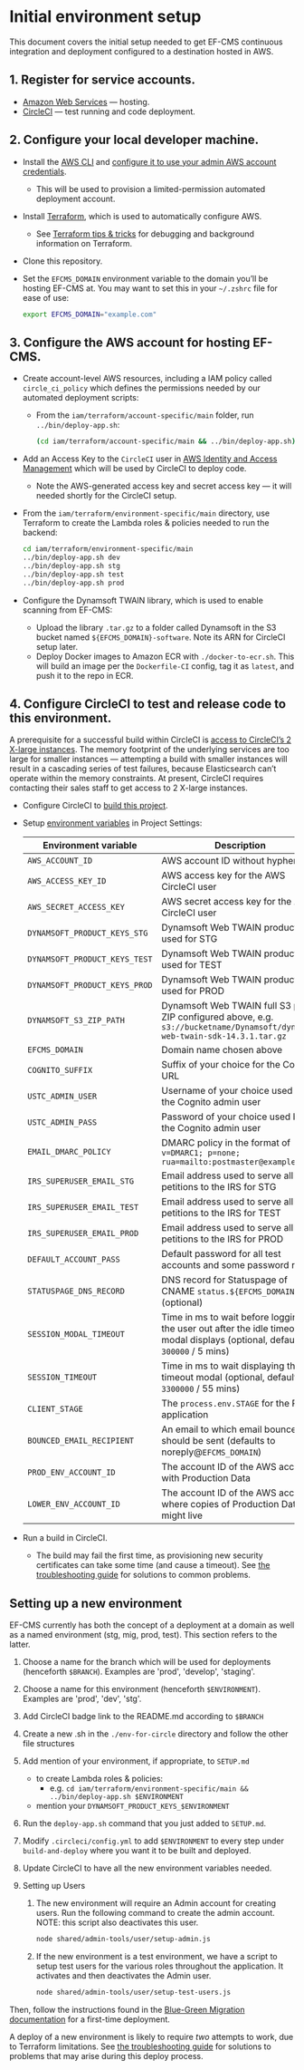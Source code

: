 # Initial environment setup

This document covers the initial setup needed to get EF-CMS continuous integration and deployment configured to a destination hosted in AWS.

## 1. Register for service accounts.

- [Amazon Web Services](https://portal.aws.amazon.com/gp/aws/developer/registration/) — hosting.
- [CircleCI](https://circleci.com/signup/) — test running and code deployment.

## 2. Configure your local developer machine.

- Install the [AWS CLI](https://docs.aws.amazon.com/cli/latest/userguide/cli-chap-install.html) and [configure it to use your admin AWS account credentials](https://docs.aws.amazon.com/cli/latest/userguide/cli-chap-configure.html).
  - This will be used to provision a limited-permission automated deployment account.

- Install [Terraform](https://learn.hashicorp.com/terraform/getting-started/install.html), which is used to automatically configure AWS.

  - See [Terraform tips & tricks](../terraform.md) for debugging and background information on Terraform.

- Clone this repository.

- Set the `EFCMS_DOMAIN` environment variable to the domain you’ll be hosting EF-CMS at. You may want to set this in your `~/.zshrc` file for ease of use:
  ```bash
  export EFCMS_DOMAIN="example.com"
  ```

## 3. Configure the AWS account for hosting EF-CMS.

- Create account-level AWS resources, including a IAM policy called `circle_ci_policy` which defines the permissions needed by our automated deployment scripts:
  - From the `iam/terraform/account-specific/main` folder, run `../bin/deploy-app.sh`:
    ```bash
    (cd iam/terraform/account-specific/main && ../bin/deploy-app.sh)
    ```

- Add an Access Key to the `CircleCI` user in [AWS Identity and Access Management](https://console.aws.amazon.com/iam/) which will be used by CircleCI to deploy code.
  - Note the AWS-generated access key and secret access key — it will needed shortly for the CircleCI setup.

- From the `iam/terraform/environment-specific/main` directory, use Terraform to create the Lambda roles & policies needed to run the backend:
  ```bash
  cd iam/terraform/environment-specific/main
  ../bin/deploy-app.sh dev
  ../bin/deploy-app.sh stg
  ../bin/deploy-app.sh test
  ../bin/deploy-app.sh prod
  ```

- Configure the Dynamsoft TWAIN library, which is used to enable scanning from EF-CMS:
  - Upload the library `.tar.gz` to a folder called Dynamsoft in the S3 bucket named `${EFCMS_DOMAIN}-software`. Note its ARN for CircleCI setup later.
  - Deploy Docker images to Amazon ECR with `./docker-to-ecr.sh`. This will build an image per the `Dockerfile-CI` config, tag it as `latest`, and push it to the repo in ECR.

## 4. Configure CircleCI to test and release code to this environment.

A prerequisite for a successful build within CircleCI is [access to CircleCI’s 2 X-large instances](https://circleci.com/pricing/#comparison-table). The memory footprint of the underlying services are too large for smaller instances — attempting a build with smaller instances will result in a cascading series of test failures, because Elasticsearch can’t operate within the memory constraints. At present, CircleCI requires contacting their sales staff to get access to 2 X-large instances.

- Configure CircleCI to [build this project](https://circleci.com/docs/2.0/getting-started/#setting-up-circleci).

- Setup [environment variables](https://circleci.com/docs/2.0/env-vars/#setting-an-environment-variable-in-a-project) in Project Settings:

  | Environment variable | Description |
  |----------------------|-------------|
  | `AWS_ACCOUNT_ID` | AWS account ID without hyphens |
  | `AWS_ACCESS_KEY_ID` | AWS access key for the AWS CircleCI user |
  | `AWS_SECRET_ACCESS_KEY` | AWS secret access key for the AWS CircleCI user |
  | `DYNAMSOFT_PRODUCT_KEYS_STG` | Dynamsoft Web TWAIN product key used for STG |
  | `DYNAMSOFT_PRODUCT_KEYS_TEST` | Dynamsoft Web TWAIN product key used for TEST |
  | `DYNAMSOFT_PRODUCT_KEYS_PROD` | Dynamsoft Web TWAIN product key used for PROD |
  | `DYNAMSOFT_S3_ZIP_PATH` | Dynamsoft Web TWAIN full S3 path ZIP configured above, e.g. `s3://bucketname/Dynamsoft/dynamic-web-twain-sdk-14.3.1.tar.gz` |
  | `EFCMS_DOMAIN` | Domain name chosen above |
  | `COGNITO_SUFFIX` | Suffix of your choice for the Cognito URL |
  | `USTC_ADMIN_USER` | Username of your choice used by the Cognito admin user |
  | `USTC_ADMIN_PASS` | Password of your choice used by the Cognito admin user |
  | `EMAIL_DMARC_POLICY` | DMARC policy in the format of `v=DMARC1; p=none; rua=mailto:postmaster@example.com;` |
  | `IRS_SUPERUSER_EMAIL_STG` | Email address used to serve all new petitions to the IRS for STG |
  | `IRS_SUPERUSER_EMAIL_TEST` | Email address used to serve all new petitions to the IRS for TEST |
  | `IRS_SUPERUSER_EMAIL_PROD` | Email address used to serve all new petitions to the IRS for PROD |
  | `DEFAULT_ACCOUNT_PASS` | Default password for all test accounts and some password resets |
  | `STATUSPAGE_DNS_RECORD` | DNS record for Statuspage of CNAME `status.${EFCMS_DOMAIN}` (optional) |
  | `SESSION_MODAL_TIMEOUT` | Time in ms to wait before logging the user out after the idle timeout modal displays (optional, default: `300000` / 5 mins) |
  | `SESSION_TIMEOUT` | Time in ms to wait displaying the idle timeout modal (optional, default: `3300000` / 55 mins) |
  | `CLIENT_STAGE` | The `process.env.STAGE` for the React application |
  | `BOUNCED_EMAIL_RECIPIENT` | An email to which email bounced should be sent (defaults to noreply@`EFCMS_DOMAIN`) |
  | `PROD_ENV_ACCOUNT_ID` | The account ID of the AWS account with Production Data |
  | `LOWER_ENV_ACCOUNT_ID` | The account ID of the AWS account where copies of Production Data might live |

- Run a build in CircleCI.
  - The build may fail the first time, as provisioning new security certificates can take some time (and cause a timeout). See [the troubleshooting guide](../TROUBLESHOOTING.md) for solutions to common problems.

## Setting up a new environment

EF-CMS currently has both the concept of a deployment at a domain as well as a named environment (stg, mig, prod, test). This section refers to the latter.

1. Choose a name for the branch which will be used for deployments (henceforth `$BRANCH`). Examples are 'prod', 'develop', 'staging'.
2. Choose a name for this environment (henceforth `$ENVIRONMENT`). Examples are 'prod', 'dev', 'stg'.
3. Add CircleCI badge link to the README.md according to `$BRANCH`
4. Create a new .sh in the `./env-for-circle` directory and follow the other file structures
5. Add mention of your environment, if appropriate, to `SETUP.md`
    - to create Lambda roles & policies:
      - e.g. `cd iam/terraform/environment-specific/main && ../bin/deploy-app.sh $ENVIRONMENT`
    - mention your `DYNAMSOFT_PRODUCT_KEYS_$ENVIRONMENT`
6. Run the `deploy-app.sh` command that you just added to `SETUP.md`.
7. Modify `.circleci/config.yml` to add `$ENVIRONMENT` to every step under `build-and-deploy` where you want it to be built and deployed.
8. Update CircleCI to have all the new environment variables needed.
9. Setting up Users

    1. The new environment will require an Admin account for creating users. Run the following command to create the admin account. NOTE: this script also deactivates this user.

        ```bash
        node shared/admin-tools/user/setup-admin.js
        ```

    2. If the new environment is a test environment, we have a script to setup test users for the various roles throughout the application. It activates and then deactivates the Admin user.

        ```bash
        node shared/admin-tools/user/setup-test-users.js
        ```

Then, follow the instructions found in the [Blue-Green Migration documentation](../BLUE_GREEN_MIGRATION.md) for a first-time deployment.

A deploy of a new environment is likely to require _two_ attempts to work, due to Terraform limitations. See [the troubleshooting guide](TROUBLESHOOTING.md) for solutions to problems that may arise during this deploy process.
